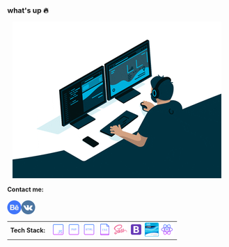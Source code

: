 ### what's up :fire:
<p align="center"><img src="https://github.com/TheZnat/TheZnat/blob/main/fr.gif"><p>
<strong>Contact me:</strong><br><br>
<a href="https://www.behance.net/Znat">
  <img align="left" alt="behance" width="32px" src="behance.png" />
 </a>
 <a href="https://vk.com/theznat7">
  <img align="left" alt="Vk" width="32px" src="vk.png" />
 </a> 
 <br/>
 <br/>
  
  <table align="center" cellspacing="0" cellpadding="0"  background-color:white>
  <tr>
    <td valign="middle">
      <strong>Tech Stack:</strong>
    </td>  
    <td valign="middle">
    <img width="32" src="https://github.com/TheZnat/TheZnat/blob/main/icons/icons8-javascript-64.png">
    <img width="32" src="https://github.com/TheZnat/TheZnat/blob/main/icons/icons8-php-64.png">
    <img width="32" src="https://github.com/TheZnat/TheZnat/blob/main/icons/icons8-html-64.png">
    <img width="32" src="https://github.com/TheZnat/TheZnat/blob/main/icons/icons8-css-файл-64.png">
    <img width="32" src="https://github.com/TheZnat/TheZnat/blob/main/icons/icons8-sass-96.png">
    <img width="32" src="https://github.com/TheZnat/TheZnat/blob/main/icons/icons8-bootstrap-96.png">
    <img width="32" src="https://github.com/TheZnat/TheZnat/blob/main/ccna-introduction-to-networks%20(1).png">
    <img width="32" src="https://github.com/TheZnat/TheZnat/blob/main/icons/icons8-react-native-64.png">
    </td>
  </tr>  
</table>

  


